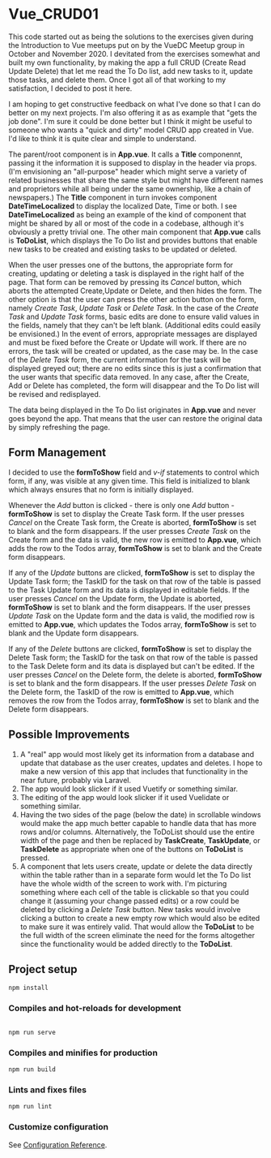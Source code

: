 # Vue_CRUD01

This code started out as being the solutions to the exercises given during the Introduction to Vue meetups put on by the VueDC Meetup group in October and November 2020. I devitated from the exercises somewhat and built my own functionality, by making the app a full CRUD (Create Read Update Delete) that let me read the To Do list, add new tasks to it, update those tasks, and delete them. Once I got all of that working to my satisfaction, I decided to post it here. 

I am hoping to get constructive feedback on what I've done so that I can do better on my next projects. I'm also offering it as as example that "gets the job done". I'm sure it could be done better but I think it might be useful to someone who wants a "quick and dirty" model CRUD app created in Vue. I'd like to think it is quite clear and simple to understand. 

The parent/root component is in **App.vue**. It calls a **Title** componennt, passing it the information it is supposed to display in the header via props. (I'm envisioning an "all-purpose" header which might serve a variety of related businesses that share the same style but might have different names and proprietors while all being under the same ownership, like a chain of newspapers.) The **Title** component in turn invokes component **DateTimeLocalized** to display the localized Date, Time or both. I see **DateTimeLocalized** as being an example of the kind of component that might be shared by all or most of the code in a codebase, although it's obviously a pretty trivial one. 
The other main component that **App.vue** calls is **ToDoList**, which displays the To Do list and provides buttons that enable new tasks to be created and existing tasks to be updated or deleted. 

When the user presses one of the buttons, the appropriate form for creating, updating or deleting a task is displayed in the right half of the page. That form can be removed by pressing its *Cancel* button, which aborts the attempted Create,Update or Delete, and then hides the form. The other option is that the user can press the other action button on the form, namely *Create Task*, *Update Task* or *Delete Task*. In the case of the *Create Task* and *Update Task* forms, basic edits are done to ensure valid values in the fields, namely that they can't be left blank. (Additional edits could easily be envisioned.) In the event of errors, appropriate messages are displayed and must be fixed before the Create or Update will work. If there are no errors, the task will be created or updated, as the case may be. In the case of the *Delete Task* form, the current information for the task will be displayed greyed out; there are no edits since this is just a confirmation that the user wants that specific data removed. In any case, after the Create, Add or Delete has completed, the form will disappear and the To Do list will be revised and redisplayed. 

The data being displayed in the To Do list originates in **App.vue** and never goes beyond the app. That means that the user can restore the original data by simply refreshing the page. 

## Form Management
I decided to use the **formToShow** field and *v-if* statements to control which form, if any, was visible at any given time. This field is initialized to blank which always ensures that no form is initially displayed. 

Whenever the *Add* button is clicked - there is only one *Add* button - **formToShow** is set to display the Create Task form. If the user presses *Cancel* on the Create Task form, the Create is aborted, **formToShow** is set to blank and the form disappears. If the user presses *Create Task* on the Create form and the data is valid, the new row is emitted to **App.vue**, which adds the row to the Todos array, **formToShow** is set to blank and the Create form disappears.

If any of the *Update* buttons are clicked, **formToShow** is set to display the Update Task form; the TaskID for the task on that row of the table is passed to the Task Update form and its data is displayed in editable fields. If the user presses *Cancel* on the Update form, the Update is aborted, **formToShow** is set to blank and the form disappears. If the user presses *Update Task* on the Update form and the data is valid, the modified row is emitted to **App.vue**, which updates the Todos array, **formToShow** is set to blank and the Update form disappears. 

If any of the *Delete* buttons are clicked, **formToShow** is set to display the Delete Task form; the TaskID for the task on that row of the table is passed to the Task Delete form and its data is displayed but can't be edited. If the user presses *Cancel* on the Delete form, the delete is aborted, **formToShow** is set to blank and the form disappears. If the user presses *Delete Task* on the Delete form, the TaskID of the row is emitted to **App.vue**, which removes the row from the Todos array, **formToShow** is set to blank and the Delete form disappears.   

## Possible Improvements
1. A "real" app would most likely get its information from a database and update that database as the user creates, updates and deletes. I hope to make a new version of this app that includes that functionality in the near future, probably via Laravel. 
2. The app would look slicker if it used Vuetify or something similar. 
3. The editing of the app would look slicker if it used Vuelidate or something similar.
4. Having the two sides of the page (below the date) in scrollable windows would make the app much better capable to handle data that has more rows and/or columns. Alternatively, the ToDoList should use the entire width of the page and then be replaced by **TaskCreate**, **TaskUpdate**, or **TaskDelete** as appropriate when one of the buttons on **ToDoList** is pressed. 
5. A component that lets users create, update or delete the data directly within the table rather than in a separate form would let the To Do list have the whole width of the screen to work with. I'm picturing something where each cell of the table is clickable so that you could change it (assuming your change passed edits) or a row could be deleted by clicking a *Delete Task* button. New tasks would involve clicking a button to create a new empty row which would also be edited to make sure it was entirely valid. That would allow the **ToDoList** to be the full width of the screen eliminate the need for the forms altogether since the functionality would be added directly to the **ToDoList**. 

## Project setup
```
npm install
```

### Compiles and hot-reloads for development
```

npm run serve
```

### Compiles and minifies for production
```
npm run build
```

### Lints and fixes files
```
npm run lint
```

### Customize configuration
See [Configuration Reference](https://cli.vuejs.org/config/).
